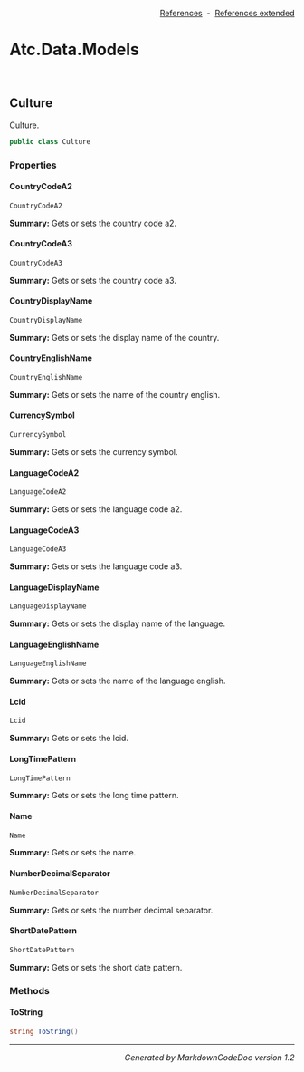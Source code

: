 <div style='text-align: right'>

[References](Index.md)&nbsp;&nbsp;-&nbsp;&nbsp;[References extended](IndexExtended.md)
</div>

# Atc.Data.Models

<br />


## Culture
Culture.


```csharp
public class Culture
```

### Properties


#### CountryCodeA2

```csharp
CountryCodeA2
```
<p><b>Summary:</b> Gets or sets the country code a2.</p>

#### CountryCodeA3

```csharp
CountryCodeA3
```
<p><b>Summary:</b> Gets or sets the country code a3.</p>

#### CountryDisplayName

```csharp
CountryDisplayName
```
<p><b>Summary:</b> Gets or sets the display name of the country.</p>

#### CountryEnglishName

```csharp
CountryEnglishName
```
<p><b>Summary:</b> Gets or sets the name of the country english.</p>

#### CurrencySymbol

```csharp
CurrencySymbol
```
<p><b>Summary:</b> Gets or sets the currency symbol.</p>

#### LanguageCodeA2

```csharp
LanguageCodeA2
```
<p><b>Summary:</b> Gets or sets the language code a2.</p>

#### LanguageCodeA3

```csharp
LanguageCodeA3
```
<p><b>Summary:</b> Gets or sets the language code a3.</p>

#### LanguageDisplayName

```csharp
LanguageDisplayName
```
<p><b>Summary:</b> Gets or sets the display name of the language.</p>

#### LanguageEnglishName

```csharp
LanguageEnglishName
```
<p><b>Summary:</b> Gets or sets the name of the language english.</p>

#### Lcid

```csharp
Lcid
```
<p><b>Summary:</b> Gets or sets the lcid.</p>

#### LongTimePattern

```csharp
LongTimePattern
```
<p><b>Summary:</b> Gets or sets the long time pattern.</p>

#### Name

```csharp
Name
```
<p><b>Summary:</b> Gets or sets the name.</p>

#### NumberDecimalSeparator

```csharp
NumberDecimalSeparator
```
<p><b>Summary:</b> Gets or sets the number decimal separator.</p>

#### ShortDatePattern

```csharp
ShortDatePattern
```
<p><b>Summary:</b> Gets or sets the short date pattern.</p>

### Methods


#### ToString

```csharp
string ToString()
```
<hr /><div style='text-align: right'><i>Generated by MarkdownCodeDoc version 1.2</i></div>
